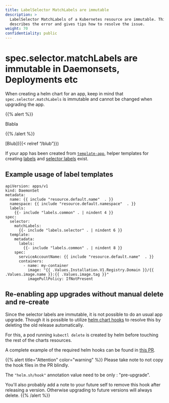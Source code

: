 ```yaml
---
title: LabelSelector MatchLabels are immutable
description: >
  LabelSelector MatchLabels of a Kubernetes resource are immutable. This page
  describes the error and gives tips how to resolve the issue.
weight: 70
confidentiality: public
---
```

# spec.selector.matchLabels are immutable in Daemonsets, Deployments etc

When creating a helm chart for an app, keep in mind that `spec.selector.matchLabels` is immutable and cannot be changed when upgrading the app.

{{% alert %}}

Blabla

{{% /alert %}}

[Blub]({{< relref “/blub”}})





If your app has been created from [`template-app`](https://github.com/giantswarm/template-app), helper templates for creating [labels](https://github.com/giantswarm/template-app/blob/master/helm/{APP-NAME}/templates/_helpers.tpl#L18-L31) and [selector labels](https://github.com/giantswarm/template-app/blob/master/helm/{APP-NAME}/templates/_helpers.tpl#L33-L39) exist.

## Example usage of label templates

```
apiVersion: apps/v1
kind: DaemonSet
metadata:
  name: {{ include "resource.default.name"  . }}
  namespace: {{ include "resource.default.namespace"  . }}
  labels:
    {{- include "labels.common" . | nindent 4 }}
spec:
  selector:
    matchLabels:
      {{- include "labels.selector" . | nindent 6 }}
  template:
    metadata:
      labels:
        {{- include "labels.common" . | nindent 8 }}
    spec:
      serviceAccountName: {{ include "resource.default.name"  . }}
      containers:
        - name: my-container
          image: "{{ .Values.Installation.V1.Registry.Domain }}/{{ .Values.image.name }}:{{ .Values.image.tag }}"
          imagePullPolicy: IfNotPresent
```

## Re-enabling app upgrades without manual delete and re-create

Since the selector labels are immutable, it is not possible to do an usual app upgrade. Though it is possible to utilize [helm chart hooks](https://helm.sh/docs/topics/charts_hooks/) to resolve this by deleting the old release automatically.

For this, a pod running `kubectl delete` is created by helm before touching the rest of the charts resources.

A complete example of the required helm hooks can be found in [this PR](https://github.com/giantswarm/azure-scheduled-events/pull/20/files).

{{% alert title="Attention" color="warning" %}} Please take note to not copy the hook files in the PR blindly.

The `"helm.sh/hook"` annotation value need to be only : "pre-upgrade".

You'll also probably add a note to your future self to remove this hook after releasing a version. Otherwise upgrading to future versions will always delete. {{% /alert %}}
